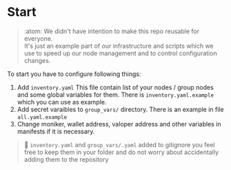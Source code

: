 # Start

> :atom: We didn't have intention to make this repo reusable for everyone.</br>
> It's just an example part of our infrastructure and scripts which we use to speed up our node management and to control configuration changes.

To start you have to configure following things:

1. Add `inventory.yaml`
   This file contain list of your nodes / group nodes and some global variables for them.
   There is `inventory.yaml.example` which you can use as example.
2. Add secret varaibles to `group_vars/` directory.
   There is an example in file `all.yaml.example`
3. Change moniker, wallet address, valoper address and other variables in manifests if it is necessary.

> :eyes: `inventory.yaml` and `group_vars/.yaml` added to gitignore you feel free to keep them in your folder and do not worry about accidentally adding them to the repository
